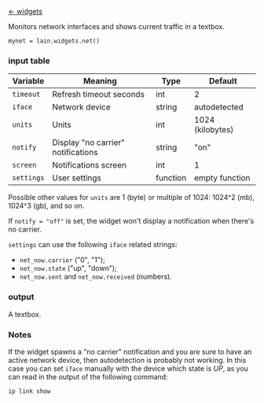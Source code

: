 [<- widgets](https://github.com/copycat-killer/lain/wiki/Widgets)

Monitors network interfaces and shows current traffic in a textbox. 

    mynet = lain.widgets.net()

### input table

Variable | Meaning | Type | Default
--- | --- | --- | ---
`timeout` | Refresh timeout seconds | int | 2
`iface` | Network device | string | autodetected
`units` | Units | int | 1024 (kilobytes) 
`notify` | Display "no carrier" notifications | string | "on"
`screen` | Notifications screen | int | 1
`settings` | User settings | function | empty function

Possible other values for `units` are 1 (byte) or multiple of 1024: 1024^2 (mb), 1024^3 (gb), and so on.

If `notify = "off"` is set, the widget won't display a notification when there's no carrier.

`settings` can use the following `iface` related strings:

- `net_now.carrier` ("0", "1");
- `net_now.state` ("up", "down");
- `net_now.sent` and `net_now.received` (numbers).

### output

A textbox.

### Notes

If the widget spawns a "no carrier" notification and you are sure to have an active network device, then autodetection is probably not working. In this case you can set `iface` manually with the device which state is *UP*, as you can read in the output of the following command:

```shell
ip link show
```